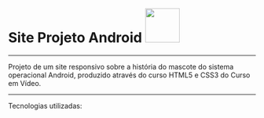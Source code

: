 
  <h1>Site Projeto Android <img src="https://cdn.jsdelivr.net/gh/devicons/devicon/icons/android/android-original-wordmark.svg" width="70px" /> </h1>


<hr>
Projeto de um site responsivo sobre a história do mascote do sistema operacional Android, produzido através do curso HTML5 e CSS3 do Curso em Vídeo.

<hr>
Tecnologias utilizadas:

